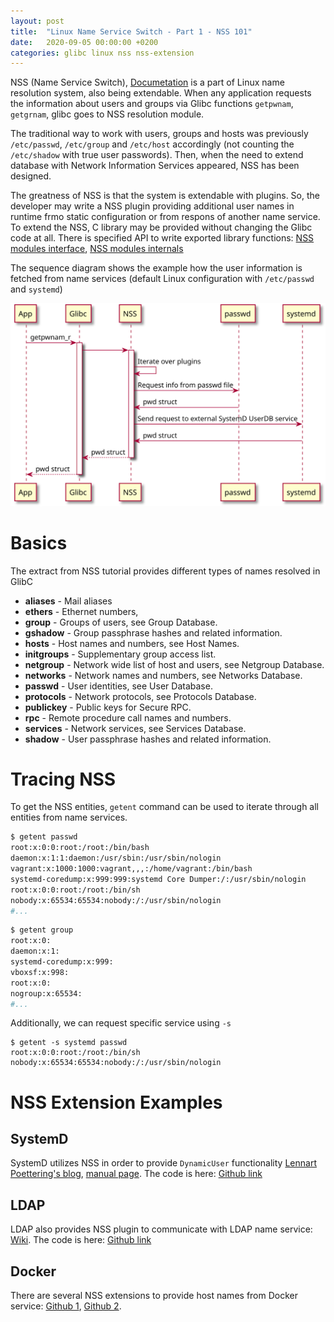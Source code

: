 ```yaml
---
layout: post
title:  "Linux Name Service Switch - Part 1 - NSS 101"
date:   2020-09-05 00:00:00 +0200
categories: glibc linux nss nss-extension
---
```


NSS (Name Service Switch), [Documetation](https://www.gnu.org/software/libc/manual/html_node/Name-Service-Switch.html) is a part of Linux name resolution system, also being extendable. When any application requests the information about users and groups via Glibc functions `getpwnam`, `getgrnam`, glibc goes to NSS resolution module.

The traditional way to work with users, groups and hosts was previously `/etc/passwd`, `/etc/group` and `/etc/host` accordingly (not counting the `/etc/shadow` with true user passwords). Then, when the need to extend database with Network Information Services appeared, NSS has been designed.

The greatness of NSS is that the system is extendable with plugins. So, the developer may write a NSS plugin providing additional user names in runtime frmo static configuration or from respons of another name service. To extend the NSS, C library may be provided without changing the Glibc code at all. There is specified API to write exported library functions: [NSS modules interface](https://www.gnu.org/software/libc/manual/html_node/NSS-Modules-Interface.html), [NSS modules internals](https://www.gnu.org/software/libc/manual/html_node/NSS-Module-Function-Internals.html)

The sequence diagram shows the example how the user information is fetched from name services (default Linux configuration with `/etc/passwd` and `systemd`)

![](/public/assets/uml-sequence-diagram.svg)

# Basics

The extract from NSS tutorial provides different types of names resolved in GlibC
 * **aliases** - Mail aliases
 * **ethers** - Ethernet numbers,
 * **group** - Groups of users, see Group Database.
 * **gshadow** - Group passphrase hashes and related information.
 * **hosts** - Host names and numbers, see Host Names.
 * **initgroups** - Supplementary group access list.
 * **netgroup** - Network wide list of host and users, see Netgroup Database.
 * **networks** - Network names and numbers, see Networks Database.
 * **passwd** - User identities, see User Database.
 * **protocols** - Network protocols, see Protocols Database.
 * **publickey** - Public keys for Secure RPC.
 * **rpc** - Remote procedure call names and numbers.
 * **services** - Network services, see Services Database.
 * **shadow** - User passphrase hashes and related information.

# Tracing NSS

To get the NSS entities, `getent` command can be used to iterate through all entities from name services.

```bash
$ getent passwd
root:x:0:0:root:/root:/bin/bash
daemon:x:1:1:daemon:/usr/sbin:/usr/sbin/nologin
vagrant:x:1000:1000:vagrant,,,:/home/vagrant:/bin/bash
systemd-coredump:x:999:999:systemd Core Dumper:/:/usr/sbin/nologin
root:x:0:0:root:/root:/bin/sh
nobody:x:65534:65534:nobody:/:/usr/sbin/nologin
#...
```

```bash
$ getent group
root:x:0:
daemon:x:1:
systemd-coredump:x:999:
vboxsf:x:998:
root:x:0:
nogroup:x:65534:
#...
```

Additionally, we can request specific service using `-s`

```
$ getent -s systemd passwd
root:x:0:0:root:/root:/bin/sh
nobody:x:65534:65534:nobody:/:/usr/sbin/nologin
```

# NSS Extension Examples

## SystemD

SystemD utilizes NSS in order to provide `DynamicUser` functionality [Lennart Poettering's blog](http://0pointer.net/blog/dynamic-users-with-systemd.html), [manual page](https://www.freedesktop.org/software/systemd/man/nss-systemd.html). The code is here: [Github link](https://github.com/systemd/systemd/tree/master/src/nss-systemd)

## LDAP

LDAP also provides NSS plugin to communicate with LDAP name service: [Wiki](https://wiki.debian.org/LDAP/NSS). The code is here: [Github link](https://github.com/arthurdejong/nss-pam-ldapd)

## Docker

There are several NSS extensions to provide host names from Docker service: [Github 1](https://github.com/dex4er/nss-docker), [Github 2](https://github.com/danni/docker-nss).
